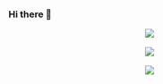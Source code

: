 ### Hi there 👋

<div Align = "Center">
<img src="https://github-readme-stats.vercel.app/api?username=clowtoon&show_icons=true&theme=highcontrast&title_color=tokyonight"/>
  <br>
  <br>
<img src="https://github-readme-streak-stats.herokuapp.com/?user=clowtoon&theme=tokyonight"/>
  <br>
  <br>
<img src="https://github-readme-stats-eight-theta.vercel.app/api/top-langs/?username=clowtoon&layout=compact&langs_count=8&theme=highcontrast&include_all_commits=true&count_private=true"/> 
  </div>

